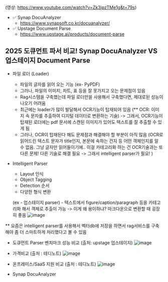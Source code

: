(영상: https://www.youtube.com/watch?v=Zk3ipzTMe1g&t=79s)
- ✅ Synap DocuAnalyzer
  - https://www.synapsoft.co.kr/docuanalyzer/
- ✅ Upstage Document Parse
  - https://www.upstage.ai/products/document-parse

## 2025 도큐먼트 파서 비교! Synap DocuAnalyzer VS 업스테이지 Document Parse


* 파일 로더 (Loader)
  - 파일의 글자를 읽어 오는 기능 (ex- PyPDF)
  - 그러나, 파일의 이미지, 차트, 표 등을 잘 못가지고 오는 문제점이 있음
  - Rag시스템을 구축했는데 파일 로더만을 사용해서 구축했다면, 제대로된 성능이 나오기 어려움
  - 최근에는 loader가 많이 발달해서 OCR기능이 탑재되어 있음 (** OCR: 이미지 속 문자를 추출하여 디지털 데이터로 변환하는 기술) -> 그래서, OCR기능이 탑재된 로더에는  pdf 문서에 스캔된 이미지가 있어도 텍스트를 잘 추출할 수 있게 됨
  - 그러나, OCR이 탑재된다 해도 문제점과 해결해야 할 부분이 아직 많음 (OCR로 읽어드린 텍스트 문자가 title인지, 본문에 속하는 건지 등 어떤 객체인지를 알 수 없음. 그냥 글자만 읽어들이기에.. 이걸 카테고리화 하는 건 OCR기술과는 또 다른 문제! 다른 기술로 해결 필요 -> 그래서 intelligent parser가 필요!  )  

* Intelligent Parser
  - Layout 인식
  - Object Tagging
  - Detection 순서
  - 다양한 형식 변환
 
  (ex - 업스테이지 parser) - 텍스트에서 figure/caption/paragraph 등을 카테고리화 해서 객체로 추출이 가능
    -> 이게 왜 용이하냐? 마크다운으로 변환할 때 굉장히 좋음 
   ![image](https://github.com/user-attachments/assets/34c09773-6aa5-4f85-bd42-089cb6180ac0)
  
** 요즘은 intelligent parser를 사용해서 벡터db에 저장을 하면서 rag서비스를 구축해야 좀 더 스마트하게 처리했다고 볼 수 있음 


* 도큐먼트 Parser 벤치마크 성능 비교 (출처: upstage 업스테이지) 
  ![image](https://github.com/user-attachments/assets/75dabdab-0e70-4c6b-b122-d9597d95b9f3)

* 가격비교 (출처 : 테디노트)
  ![image](https://github.com/user-attachments/assets/85046add-52c6-4852-9bae-cdf4488c4ae6)

* 온프레미스/SaaS 지원 비교 (출처 : 테디노트)
   ![image](https://github.com/user-attachments/assets/e75d9d41-be36-4650-9b2b-bca6e9eb28c5)


* Synap DocuAnalyzer
  
